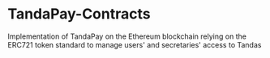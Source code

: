 # TandaPay-Contracts
Implementation of TandaPay on the Ethereum blockchain relying on the ERC721 token standard to manage users' and secretaries' access to Tandas
